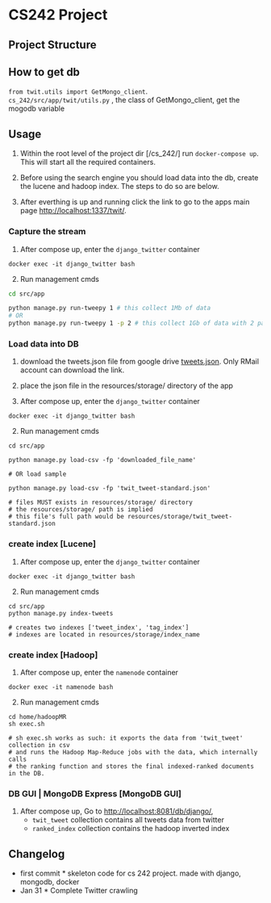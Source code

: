 # CS242 Project

## Project Structure

## How to get db

`from twit.utils import GetMongo_client`.  
`cs_242/src/app/twit/utils.py` , the class of GetMongo_client, get the mogodb variable

## Usage

1. Within the root level of the project dir [/cs_242/] run ```docker-compose up```. This will start all the required containers.

2. Before using the search engine you should load data into the db, create the lucene and hadoop index. The steps to do so are below.

3. After everthing is up and running click the link to go to the apps main page [http://localhost:1337/twit/](http://localhost:1337/twit/). 

### Capture the stream

1. After compose up, enter the `django_twitter` container

```docker exec -it django_twitter bash```

2. Run management cmds

```bash
cd src/app

python manage.py run-tweepy 1 # this collect 1Mb of data
# OR
python manage.py run-tweepy 1 -p 2 # this collect 1Gb of data with 2 parallel process limit 1 per account

```

### Load data into DB
1. download the tweets.json file from google drive [tweets.json](https://drive.google.com/file/d/1R18jd-Gaq2OrClIPF6-gOkllurw3iAyL/view?usp=sharing). Only RMail account can download the link.

2. place the json file in the resources/storage/ directory of the app

3. After compose up, enter the `django_twitter` container

```docker exec -it django_twitter bash```

2. Run management cmds

```
cd src/app

python manage.py load-csv -fp 'downloaded_file_name'

# OR load sample

python manage.py load-csv -fp 'twit_tweet-standard.json'

# files MUST exists in resources/storage/ directory
# the resources/storage/ path is implied
# this file's full path would be resources/storage/twit_tweet-standard.json
```

### create index [Lucene]
1. After compose up, enter the `django_twitter` container

```docker exec -it django_twitter bash```

2. Run management cmds
```
cd src/app
python manage.py index-tweets 

# creates two indexes ['tweet_index', 'tag_index']
# indexes are located in resources/storage/index_name
```
### create index [Hadoop]
1. After compose up, enter the `namenode` container

```docker exec -it namenode bash```

2. Run management cmds

```
cd home/hadoopMR
sh exec.sh  

# sh exec.sh works as such: it exports the data from 'twit_tweet' collection in csv 
# and runs the Hadoop Map-Reduce jobs with the data, which internally calls 
# the ranking function and stores the final indexed-ranked documents in the DB.
```
### DB GUI | MongoDB Express [MongoDB GUI]
1. After compose up, Go to [http://localhost:8081/db/django/](http://localhost:8081/db/django/), 
   - `twit_tweet` collection contains all tweets data from twitter
   - `ranked_index` collection contains the hadoop inverted index

## Changelog

- first commit \* skeleton code for cs 242 project. made with django, mongodb, docker
- Jan 31 \* Complete Twitter crawling
